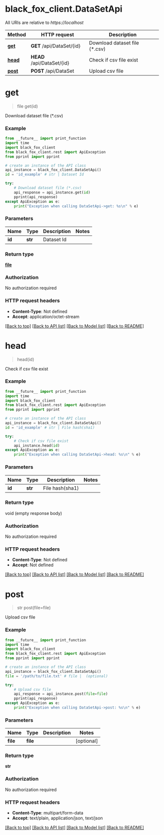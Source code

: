 # black_fox_client.DataSetApi

All URIs are relative to *https://localhost*

Method | HTTP request | Description
------------- | ------------- | -------------
[**get**](DataSetApi.md#get) | **GET** /api/DataSet/{id} | Download dataset file (*.csv)
[**head**](DataSetApi.md#head) | **HEAD** /api/DataSet/{id} | Check if csv file exist
[**post**](DataSetApi.md#post) | **POST** /api/DataSet | Upload csv file


# **get**
> file get(id)

Download dataset file (*.csv)

### Example
```python
from __future__ import print_function
import time
import black_fox_client
from black_fox_client.rest import ApiException
from pprint import pprint

# create an instance of the API class
api_instance = black_fox_client.DataSetApi()
id = 'id_example' # str | Dataset Id

try:
    # Download dataset file (*.csv)
    api_response = api_instance.get(id)
    pprint(api_response)
except ApiException as e:
    print("Exception when calling DataSetApi->get: %s\n" % e)
```

### Parameters

Name | Type | Description  | Notes
------------- | ------------- | ------------- | -------------
 **id** | **str**| Dataset Id | 

### Return type

[**file**](file.md)

### Authorization

No authorization required

### HTTP request headers

 - **Content-Type**: Not defined
 - **Accept**: application/octet-stream

[[Back to top]](#) [[Back to API list]](../README.md#documentation-for-api-endpoints) [[Back to Model list]](../README.md#documentation-for-models) [[Back to README]](../README.md)

# **head**
> head(id)

Check if csv file exist

### Example
```python
from __future__ import print_function
import time
import black_fox_client
from black_fox_client.rest import ApiException
from pprint import pprint

# create an instance of the API class
api_instance = black_fox_client.DataSetApi()
id = 'id_example' # str | File hash(sha1)

try:
    # Check if csv file exist
    api_instance.head(id)
except ApiException as e:
    print("Exception when calling DataSetApi->head: %s\n" % e)
```

### Parameters

Name | Type | Description  | Notes
------------- | ------------- | ------------- | -------------
 **id** | **str**| File hash(sha1) | 

### Return type

void (empty response body)

### Authorization

No authorization required

### HTTP request headers

 - **Content-Type**: Not defined
 - **Accept**: Not defined

[[Back to top]](#) [[Back to API list]](../README.md#documentation-for-api-endpoints) [[Back to Model list]](../README.md#documentation-for-models) [[Back to README]](../README.md)

# **post**
> str post(file=file)

Upload csv file

### Example
```python
from __future__ import print_function
import time
import black_fox_client
from black_fox_client.rest import ApiException
from pprint import pprint

# create an instance of the API class
api_instance = black_fox_client.DataSetApi()
file = '/path/to/file.txt' # file |  (optional)

try:
    # Upload csv file
    api_response = api_instance.post(file=file)
    pprint(api_response)
except ApiException as e:
    print("Exception when calling DataSetApi->post: %s\n" % e)
```

### Parameters

Name | Type | Description  | Notes
------------- | ------------- | ------------- | -------------
 **file** | **file**|  | [optional] 

### Return type

**str**

### Authorization

No authorization required

### HTTP request headers

 - **Content-Type**: multipart/form-data
 - **Accept**: text/plain, application/json, text/json

[[Back to top]](#) [[Back to API list]](../README.md#documentation-for-api-endpoints) [[Back to Model list]](../README.md#documentation-for-models) [[Back to README]](../README.md)

